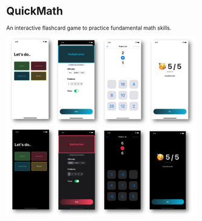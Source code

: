 # QuickMath
An interactive flashcard game to practice fundamental math skills.

![H1](https://raw.githubusercontent.com/shchurmark/QuickMath/main/QuickMath.xcodeproj/c1.png)
![H2](https://raw.githubusercontent.com/shchurmark/QuickMath/main/QuickMath.xcodeproj/c2.png)
